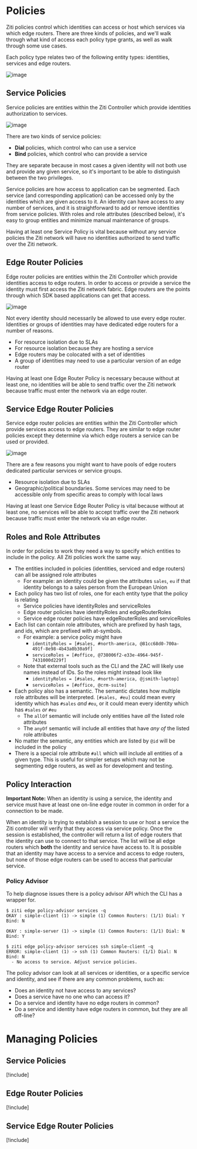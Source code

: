 # Policies
Ziti policies control which identities can access or host which services
via which edge routers. There are three kinds of policies, and we'll walk 
through what kind of access each policy type grants, as well as walk through
some use cases.

Each policy type relates two of the following entity types: identities, services and edge routers.
 
![image](/img/policy-entities.png)

## Service Policies
Service policies are entities within the Ziti Controller which provide 
identities authorization to services. 

![image](/img/service-policies.png)

There are two kinds of service policies:

  * **Dial** policies, which control who can use a service
  * **Bind** policies, which control who can provide a service
  
They are separate because in most cases a given identity will not 
both use and provide any given service, so it's important to be able
to distinguish between the two privileges.   

Service policies are how access to application can be segmented. Each service 
(and corresponding application) can be accessed only by the identities 
which are given access to it. An identity can have access to any number 
of services, and it is straightforward to add or remove identities from 
service policies. With roles and role attributes (described below), it's
easy to group entities and minimize manual maintenance of groups.

Having at least one Service Policy is vital because without any 
service policies the Ziti network will have no identities authorized 
to send traffic over the Ziti network.

## Edge Router Policies

Edge router policies are entities within the Ziti Controller which provide 
identities access to edge routers. In order to access or provide a 
service the identity must first access the Ziti network fabric. Edge
routers are the points through which SDK based applications can
get that access.  

![image](/img/edge-router-policies.png)

Not every identity should necessarily be allowed to use every edge router. 
Identities or groups of identities may have dedicated edge routers for a 
number of reasons.

  * For resource isolation due to SLAs
  * For resource isolation because they are hosting a service 
  * Edge routers may be colocated with a set of identities
  * A group of identities may need to use a particular version of an edge router 

Having at least one Edge Router Policy is necessary because without at least one, 
no identities will be able to send traffic over the Ziti network because traffic 
must enter the network via an edge router.

## Service Edge Router Policies
Service edge router policies are entities within the Ziti Controller which provide 
services access to edge routers. They are similar to edge router policies except
they determine via which edge routers a service can be used or provided. 

![image](/img/service-edge-router-policies.png)

There are a few reasons you might want to have pools of edge routers dedicated 
particular services or service groups.

  * Resource isolation due to SLAs
  * Geographic/political boundaries. Some services may need to be accessible only from specific areas to comply with local laws 

Having at least one Service Edge Router Policy is vital because without at least one, 
no services will be able to accept traffic over the Ziti network because traffic must 
enter the network via an edge router.

## Roles and Role Attributes
In order for policies to work they need a way to specify which entities to include
in the policy. All Ziti policies work the same way. 

  * The entities included in policies (identities, serviced and edge routers) can all be assigned role attributes
      * For example: an identity could be given the attributes `sales`, `eu` if that identity belongs to a sales person from the European Union
  * Each policy has two list of roles, one for each entity type that the policy is relating 
      * Service policies have identityRoles and serviceRoles
      * Edge router policies have identityRoles and edgeRouterRoles
      * Service edge router policies have edgeRouterRoles and serviceRoles
  * Each list can contain role attributes, which are prefixed by hash tags, and ids, which are prefixed with at-symbols.
      * For example: a service policy might have 
          * `identityRoles = [#sales, #north-america, @81cc68d0-700a-491f-8e98-4b43a0b30a9f]` 
          * `serviceRoles = [#office, @738006f2-e33e-4964-945f-7431000d229f]`
      * Note that external tools such as the CLI and the ZAC will likely use names instead of IDs. So the roles might instead look like 
          * `identityRoles = [#sales, #north-america, @jsmith-laptop]` 
          * `serviceRoles = [#office, @crm-suite]`
  * Each policy also has a semantic. The semantic dictates how multiple role attributes will be interpreted. `[#sales, #eu]` could mean every identity which has `#sales` *and* `#eu`, or it could mean every identity which has `#sales` *or* `#eu`
      * The `allOf` semantic will include only entities have *all* the listed role attributes
      * The `anyOf` semantic will include all entities that have *any of* the listed role attributes
  * No matter the semantic, any entities which are listed by `@id` will be included in the policy
  * There is a special role attribute `#all` which will include all entities of a given type. This is useful for simpler setups which may not be segmenting edge routers, as well as for development and testing.

## Policy Interaction
**Important Note:** When an identity is using a service, the identity
 and service must have at least one on-line edge router in common in 
 order for a connection to be made. 
 
When an identity is trying to establish a session to use or host a service the Ziti
controller will verify that they access via service policy. Once the session is 
established, the controller will return a list of edge routers that the identity 
can use to connect to that service. The list will be all edge routers which **both**
the identity and service have access to. It is possible that an identity may have
access to a service and access to edge routers, but none of those edge routers
can be used to access that particular service. 

### Policy Advisor 
To help diagnose issues there is a policy advisor API which the CLI has a wrapper for.


    $ ziti edge policy-advisor services -q
    OKAY : simple-client (1) -> simple (1) Common Routers: (1/1) Dial: Y Bind: N 

    OKAY : simple-server (1) -> simple (1) Common Routers: (1/1) Dial: N Bind: Y

    $ ziti edge policy-advisor services ssh simple-client -q
    ERROR: simple-client (1) -> ssh (1) Common Routers: (1/1) Dial: N Bind: N 
      - No access to service. Adjust service policies.
 

The policy advisor can look at all services or identities, or a specific service
 and identity, and see if there are any common problems, such as:

  * Does an identity not have access to any services?
  * Does a service have no one who can access it?
  * Do a service and identity have no edge routers in common?
  * Do a service and identity have edge routers in common, but they are all off-line?

# Managing Policies
## Service Policies

[!include[](creating-service-policies.md)]

## Edge Router Policies

[!include[](creating-edge-router-policies.md)]

## Service Edge Router Policies
[!include[](creating-service-edge-router-policies.md)]
